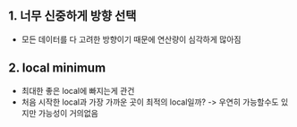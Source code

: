 ## 1. 너무 신중하게 방향 선택
- 모든 데이터를 다 고려한 방향이기 때문에 연산량이 심각하게 많아짐
## 2. local minimum
- 최대한 좋은 local에 빠지는게 관건
- 처음 시작한 local과 가장 가까운 곳이 최적의 local일까? -> 우연히 가능할수도 있지만 가능성이 거의없음